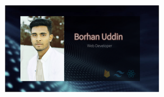 ![The San Juan Mountains are beautiful!](https://github.com/borhan98/borhan98/blob/main/banner-photo.png)



